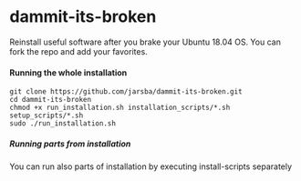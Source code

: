 # dammit-its-broken
Reinstall useful software after you brake your Ubuntu 18.04 OS. You can fork the repo and add your favorites.

#### Running the whole installation

```shell
git clone https://github.com/jarsba/dammit-its-broken.git
cd dammit-its-broken
chmod +x run_installation.sh installation_scripts/*.sh setup_scripts/*.sh
sudo ./run_installation.sh
```

##### Running parts from installation

You can run also parts of installation by executing install-scripts separately

